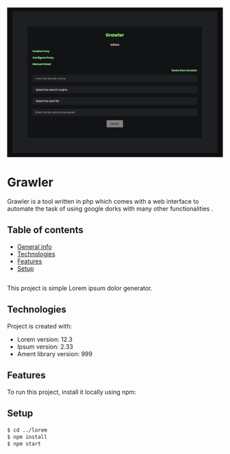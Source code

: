 ![Algorithm schema](images/grawler1.png)
# Grawler
Grawler is a tool written in php which comes with a web interface to automate the task of using google dorks with many other functionalities .

## Table of contents
* [General info](#general-info)
* [Technologies](#technologies)
* [Features](#features)
* [Setup](#setup)

## 
This project is simple Lorem ipsum dolor generator.
	
## Technologies
Project is created with:
* Lorem version: 12.3
* Ipsum version: 2.33
* Ament library version: 999
	
## Features
To run this project, install it locally using npm:




## Setup
```
$ cd ../lorem
$ npm install
$ npm start
```
